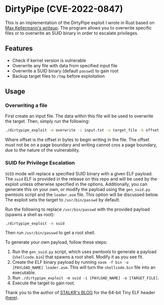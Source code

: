 # DirtyPipe (CVE-2022-0847)
This is an implementation of the DirtyPipe exploit I wrote in Rust based on [Max Kellermann's writeup](https://dirtypipe.cm4all.com/).
The program allows you to overwrite specific files or to overwrite an SUID binary in order to escalate privileges.

## Features
- Check if kernel version is vulnerable
- Overwrite any file with data from specified input file
- Overwrite a SUID binary (default `passwd`) to gain root
- Backup target files to `/tmp` before exploitation

## Usage
### Overwriting a file
First create an input file. The data within this file will be used to overwrite the target. Then, simply run the following:

```bash
./dirtypipe_exploit -m overwrite -i input.txt -o target_file -b offset
```

Where offset is the offset in bytes to begin writing in the file. The offset must not be on a page boundary and writing cannot cros a page boundary, due to the nature of the vulnerability.

### SUID for Privilege Escalation
`SUID` mode will replace a specified SUID binary with a given ELF payload. The `suid` ELF is provided in the release on this repo and will be used by the exploit unless otherwise specified in the options.
Additionally, you can generate this on your own, or modify the payload using the `gen_suid.py` pwntools script and the `loader.asm` file. This option will be discussed below.
The exploit sets the target to `/usr/bin/passwd` by default.

Run the following to replace `/usr/bin/passwd` with the provided payload (spawns a shell as root):
```bash
./dirtypipe_exploit -m suid
```

Then run `/usr/bin/passwd` to get a root shell.

To generate your own payload, follow these steps:
1. Run the `gen_suid.py` script, which uses pwntools to generate a payload (`shellcode.bin`) that spawns a root shell. Modify it as you see fit.
2. Create the ELF binary payload by running `nasm -f bin -o [PAYLOAD_NAME] loader.asm`. This will turn the `shellcode.bin` file into an executable.
3. Run `./dirtypipe_exploit -m suid -i [PAYLOAD_NAME] -o [TARGET_FILE]`.
4. Execute the target to gain root.

Thank you to the author of [STALKR's BLOG](https://blog.stalkr.net/) for the 64-bit Tiny ELF header ([here](https://blog.stalkr.net/2014/10/tiny-elf-3264-with-nasm.html)).